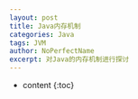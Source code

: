 ```yaml
---
layout: post
title: Java内存机制
categories: Java
tags: JVM
author: NoPerfectName
excerpt: 对Java的内存机制进行探讨
---
```


* content
{:toc}
